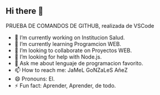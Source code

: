 ## Hi there 👋
PRUEBA DE COMANDOS DE GITHUB, realizada de VSCode

- 🔭 I’m currently working on Institucion Salud.
- 🌱 I’m currently learning Programcion WEB.
- 👯 I’m looking to collaborate on Proyectos WEB.
- 🤔 I’m looking for help with Node.js.
- 💬 Ask me about lenguaje de programacion favorito.
- 📫 How to reach me: JaMeL GoNZaLeS AñeZ
- 😄 Pronouns: El.
- ⚡ Fun fact: Aprender, Aprender, de todo.